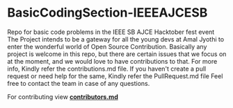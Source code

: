 # BasicCodingSection-IEEEAJCESB
Repo for basic code problems in the IEEE SB AJCE Hacktober fest event
The Project intends to be a gateway for all the young devs at Amal Jyothi to enter the wonderful world of Open Source Contribution.
Basically any project is welcome in this repo, but there are certain issues that we focus on at the moment, and we would love to have contributions to that. For more info, Kindly refer the contributions.md file. If you haven't create a pull request or need help for the same, Kindly refer the PullRequest.md file
Feel free to contact the team in case of any questions.

For contributing view **[contributors.md](https://github.com/NevinKoshyDaniel/BasicCodingSection-IEEEAJCESB/master/contributors.md)**
